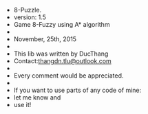 
* 8-Puzzle.
* version: 1.5
* Game 8-Fuzzy using A* algorithm
*
* November, 25th, 2015
*
* This lib was written by DucThang
* Contact:thangdn.tlu@outlook.com
*
* Every comment would be appreciated.
*
* If you want to use parts of any code of mine:
* let me know and
* use it!

